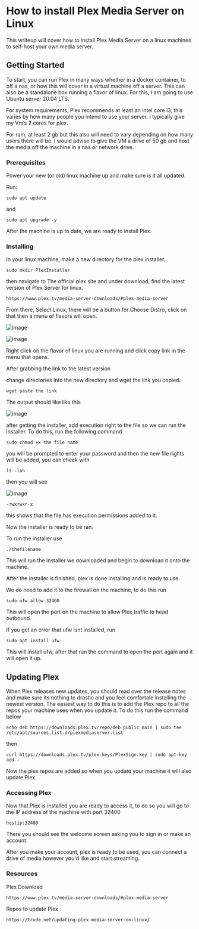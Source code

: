 # How to install Plex Media Server on Linux

This writeup will cover how to install Plex Media Server on a linux machines to self-host your own media server.

## Getting Started

To start, you can run Plex in many ways whether in a docker container, to off a nas, or how this will cover in a virtual machine off a server. This can also be a standalone box running a flavor of linux. For this, I am going to use Ubuntu server 20.04 LTS.

For system requirements, Plex recommends at least an intel core i3, this varies by how many people you intend to use your server. I typically give my Vm’s 2 cores for plex.

For ram, at least 2 gb but this also will need to vary depending on how many users there will be.
I would advise to give the VM a drive of 50 gb and host the media off the machine in a nas or network drive.


### Prerequisites

Power your new (or old) linux machine up and make sure is it all updated.

Run:

    sudo apt update

and

    sudo apt upgrade -y

After the machine is up to date, we are ready to install Plex.

### Installing

In your linux machine, make a new directory for the plex installer.

    sudo mkdir PlexInstaller

then navigate to The official plex site and under download, find the latest version of Plex Server for linux.

    https://www.plex.tv/media-server-downloads/#plex-media-server

From there, Select Linux, there will be a button for Choose Distro, click on that then a menu of flavors will open.

![image](https://user-images.githubusercontent.com/63487881/214430325-499dd4a0-6bcd-4e70-b1d1-c7ea1330c7b4.png)

![image](https://user-images.githubusercontent.com/63487881/214430380-6747df8c-798c-4b11-a119-9ce6f3a90caf.png)

Right click on the flavor of linux you are running and click copy link in the menu that opens.


After grabbing the link to the latest version

change directories into the new directory and wget the link you copied.

    wget paste the link
 
 The output should like like this
 
 ![image](https://user-images.githubusercontent.com/63487881/214473479-6dfd956f-b654-4662-8af6-f7d548823680.png)

after getting the installer, add execution right to the file so we can run the installer. To do this, run the following command

    sudo chmod +x the file name

you will be prompted to enter your password and then the new file rights will be added, you can check with

    ls -lah
  
then you will see 

![image](https://user-images.githubusercontent.com/63487881/214562179-2eb86adc-9c46-43db-acbb-bdb3f80b8e0d.png)

    -rwxrwxr-x
 
this shows that the file has execution permissions added to it.

Now the installer is ready to be ran.

To run the installer use

    ./thefilename
    
This will run the installer we downloaded and begin to download it onto the machine.

After the installer is finished, plex is done installing and is ready to use.

We do need to add it to the firewall on the machine, to do this run

    sudo ufw allow 32400
   
This will open the port on the machine to allow Plex traffic to head outbound.

If you get an error that ufw isnt installed, run

    sudo apt install ufw

This will install ufw, after that run the command to open the port again and it will open it up.

## Updating Plex

When Plex releases new updates, you should read over the release notes and make sure its nothing to drastic and you feel comfortale installing the newest version. The easiest way to do this is to add the Plex repo to all the repos your machine uses when you update it. To do this run the command below

    echo deb https://downloads.plex.tv/repo/deb public main | sudo tee /etc/apt/sources.list.d/plexmediaserver.list

then

    curl https://downloads.plex.tv/plex-keys/PlexSign.key | sudo apt-key add -

Now the plex repos are added so when you update your machine it will also update Plex.

### Accessing Plex

Now that Plex is installed you are ready to access it, to do so you will go to the IP address of the machine with port 32400

    hostip:32400
    
 There you should see the welcome screen asking you to sign in or make an account.

After you make your account, plex is ready to be used, you can connect a drive of media however you'd like and start streaming.

### Resources

Plex Download
    
    https://www.plex.tv/media-server-downloads/#plex-media-server
    
Repos to update Plex

    https://tcude.net/updating-plex-media-server-on-linux/
